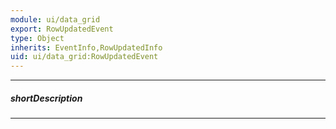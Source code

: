 ```yaml
---
module: ui/data_grid
export: RowUpdatedEvent
type: Object
inherits: EventInfo,RowUpdatedInfo
uid: ui/data_grid:RowUpdatedEvent
---
```

---
##### shortDescription
<!-- Description goes here -->

---
<!-- Description goes here -->